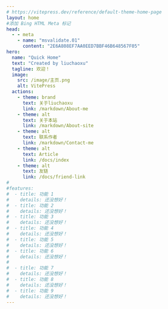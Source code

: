 ```yaml
---
# https://vitepress.dev/reference/default-theme-home-page
layout: home
#添加 Bing HTML Meta 标记
head:
  - - meta
    - name: "msvalidate.01"
      content: "2E6A808EF7AA0EED7BBF46B648567F05"
hero:
  name: "Quick Home"
  text: "Created by liuchaoxu"
  tagline: 欢迎！
  image:
    src: /image/主页.png
    alt: VitePress
  actions:
    - theme: brand
      text: 关于liuchaoxu
      link: /markdown/About-me
    - theme: alt
      text: 关于本站
      link: /markdown/About-site
    - theme: alt
      text: 联系作者
      link: /markdown/Contact-me
    - theme: alt
      text: Article
      link: /docs/index
    - theme: alt
      text: 友链
      link: /docs/friend-link
#
#features:
#  - title: 功能 1
#    details: 还没想好！
#  - title: 功能 2
#    details: 还没想好！
#  - title: 功能 3
#    details: 还没想好！
#  - title: 功能 4
#    details: 还没想好！
#  - title: 功能 5
#    details: 还没想好！
#  - title: 功能 6
#    details: 还没想好！
#    
#  - title: 功能 7
#    details: 还没想好！
#  - title: 功能 8
#    details: 还没想好！
#  - title: 功能 9
#    details: 还没想好！
---
```


[//]: # (<MyVideo src="./video/video1.mp4" pic="./image/moren.jpg" />)
<MyVideo src="https://upos-sz-mirrorcos.bilivideo.com/upgcxcode/14/74/1543137414/1543137414-1-192.mp4?e=ig8euxZM2rNcNbRVnwdVhwdlhWd3hwdVhoNvNC8BqJIzNbfq9rVEuxTEnE8L5F6VnEsSTx0vkX8fqJeYTj_lta53NCM=&uipk=5&nbs=1&deadline=1717581232&gen=playurlv2&os=bcache&oi=2584261250&trid=0000d810855cb8fe4bb4a03ebcd84b1cce4eO&mid=0&platform=html5&og=cos&upsig=7091fb5d6c63bc2521fb9c4c49a4f06d&uparams=e,uipk,nbs,deadline,gen,os,oi,trid,mid,platform,og&cdnid=7269&bvc=vod&nettype=1&orderid=0,3&buvid=&build=7330300&f=O_0_0&bw=108805&logo=80000000" pic="./image/moren.jpg" />

[//]: # (<MyVideo src="./video/video1.mp4" pic="./image/moren.jpg" />)

[//]: # (<MdVideo src="https://liuchaoxu.github.io/video/video1.mp4" pic="https://liuchaoxu.github.io/image/moren.jpg" />)



